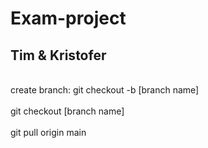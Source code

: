 # Exam-project

## Tim & Kristofer

<br>create branch: git checkout -b [branch name] </br>
<br>git checkout [branch name]</br>
<br>git pull origin main</br>